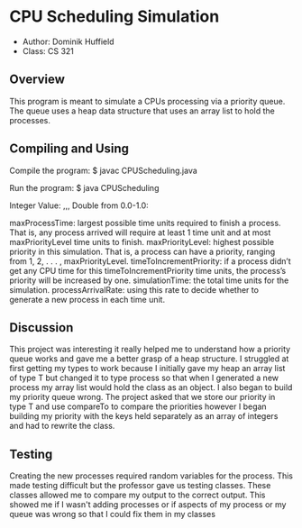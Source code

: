 # CPU Scheduling Simulation

* Author: Dominik Huffield
* Class: CS 321

## Overview

This program is meant to simulate a CPUs processing via a priority 
queue. The queue uses a heap data structure that uses an array list 
to hold the processes. 

## Compiling and Using

Compile the program:
$ javac CPUScheduling.java

Run the program:
$ java CPUScheduling <maxProcessTime> <maxPriorityLevel> <timeToIncrementPriority> <simulationTime> <processArrivalRate> 

Integer Value: <maxProcessTime>,<maxPriorityLevel>,<timeToIncrementPriority>,<simulationTime>
Double from 0.0-1.0: <simulationTime>

maxProcessTime: largest possible time units required to finish a process. That is, any process arrived will require at least 1 time unit and at most maxPriorityLevel time units to finish.
maxPriorityLevel: highest possible priority in this simulation. That is, a process can have a priority, ranging from 1, 2, . . . , maxPriorityLevel.
timeToIncrementPriority: if a process didn’t get any CPU time for this timeToIncrementPriority time units, the process’s priority will be increased by one.
simulationTime: the total time units for the simulation.
processArrivalRate: using this rate to decide whether to generate a new process in each time unit.


## Discussion

This project was interesting it really helped me to understand how a priority queue works and gave me a better grasp of a heap structure. I struggled at first getting my types to work because 
I initially gave my heap an array list of type T but changed it to type process so that when I generated a new process my array list would hold the class as an object. I also began to build my 
priority queue wrong. The project asked that we store our priority in type T and use compareTo to compare the priorities however I began building my priority with the keys held separately as an
array of integers and had to rewrite the class. 


## Testing

Creating the new processes required random variables for the process. This made testing difficult but the professor gave us testing classes. These classes allowed me to compare my output to the 
correct output. This showed me if I wasn't adding processes or if aspects of my process or my queue was wrong so that I could fix them in my classes

